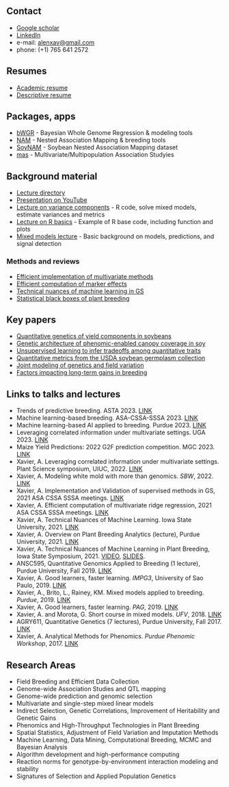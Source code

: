 ## Contact

+ [Google scholar](https://scholar.google.com/citations?user=SEfnriIAAAAJ&hl=en&oi=sra)
+ [LinkedIn](https://www.linkedin.com/in/alenxav/)
+ e-mail: alenxav@gmail.com
+ phone: (+1) 765 641 2572

## Resumes

+ [Academic resume](https://github.com/alenxav/Lectures/blob/master/AX_Resume.pdf)
+ [Descriptive resume](https://github.com/alenxav/Lectures/blob/master/DescriptiveResume2021.pdf) 

## Packages, apps

+ <span style="color: green" class="Bold"> [bWGR](https://CRAN.R-project.org/package=bWGR)  </span> - Bayesian Whole Genome Regression & modeling tools
+ [NAM](https://CRAN.R-project.org/package=NAM) - Nested Association Mapping & breeding tools
+ [SoyNAM](https://CRAN.R-project.org/package=SoyNAM) - Soybean Nested Association Mapping dataset
+ [mas](https://CRAN.R-project.org/package=mas) - Multivariate/Multipopulation Association Studyies



## Background material

+ [Lecture directory](https://github.com/alenxav/Lectures)
+ [Presentation on YouTube](https://www.youtube.com/watch?v=R-wf0arvXgY&list=PLTT5xNnxhHh1ksfTIQ-Nmo-5gh1tgkMEZ)
+ [Lecture on variance components](https://rpubs.com/alenxav/varComp) - R code, solve mixed models, estimate variances and metrics
+ [Lecture on R basics](https://rpubs.com/alenxav/introR) - Example of R base code, including function and plots
+ [Mixed models lecture](https://rpubs.com/alenxav/purdue_mm) - Basic background on models, predictions, and signal detection


### Methods and reviews

+ [Efficient implementation of multivariate methods](https://link.springer.com/article/10.1186/s12711-022-00730-w)
+ [Efficient computation of marker effects](https://academic.oup.com/g3journal/article/9/11/3855/6026796)
+ [Technical nuances of machine learning in GS](https://www.scielo.br/j/cbab/a/LJZWMkLv5sKH3v8Gd3knQRy/)
+ [Statistical black boxes of plant breeding](https://link.springer.com/article/10.1007/s00122-016-2750-y)

## Key papers

+ [Quantitative genetics of yield components in soybeans](https://doi.org/10.1534/g3.119.400896)
+ [Genetic architecture of phenomic-enabled canopy coverage in soy](https://academic.oup.com/genetics/article/206/2/1081/6064267)
+ [Unsupervised learning to infer tradeoffs among quantitative traits](https://link.springer.com/article/10.1007/s10681-017-1975-4)
+ [Quantitative metrics from the USDA soybean germplasm collection](https://doi.org/10.1017/S1479262118000102)
+ [Joint modeling of genetics and field variation](https://www.mdpi.com/2073-4395/11/7/1397)
+ [Factors impacting long-term gains in breeding](https://www.frontiersin.org/journals/genetics/articles/10.3389/fgene.2021.637133/full)


## Links to talks and lectures

+ Trends of predictive breeding. ASTA 2023. [LINK](https://github.com/alenxav/Lectures/blob/master/ASTA_2023/AX_2023_ASTA.pdf)
+ Machine learning-based breeding. ASA-CSSA-SSSA 2023. [LINK](https://github.com/alenxav/Lectures/blob/master/ASA_2023/AX_2023_ASA.pdf)
+ Machine learning-based AI applied to breeding. Purdue 2023. [LINK](https://github.com/alenxav/Lectures/blob/master/Purdue_2023/AX_Purdue_2023.pdf)
+ Leveraging correlated information under multivariate settings. UGA 2023. [LINK](https://github.com/alenxav/Lectures/blob/master/UGA_2023/AX_UGA_2023.11.05.pdf)
+ Maize Yield Predictions: 2022 G2F prediction competition. MGC 2023. [LINK](https://github.com/alenxav/Lectures/blob/master/MGC_2023/AX_MGC_2023.03.15.pdf)
+ Xavier, A. Leveraging correlated information under multivariate settings. Plant Science symposium, UIUC, 2022.  [LINK](https://github.com/alenxav/Lectures/blob/master/ASA_2021/AX_ASA2021_P1.pdf)
+ Xavier, A. Modeling white mold with more than genomics. *SBW*, 2022. [LINK](https://github.com/alenxav/Lectures/blob/master/SBW_2022/AX_SBW2022.pdf)
+ Xavier, A. Implementation and Validation of supervised methods in GS, 2021 ASA CSSA SSSA meetings. [LINK](https://github.com/alenxav/Lectures/blob/master/ASA_2021/AX_ASA2021_P1.pdf)
+ Xavier, A. Efficient computation of multivariate ridge regression, 2021 ASA CSSA SSSA meetings. [LINK](https://github.com/alenxav/Lectures/blob/master/ASA_2021/AX_ASA2021_P2.pdf)
+ Xavier, A. Technical Nuances of Machine Learning. Iowa State University, 2021. [LINK](https://www.youtube.com/watch?v=FigeoXVI1cM&feature=emb_imp_woyt)
+ Xavier, A. Overview on Plant Breeding Analytics (lecture), Purdue University, 2021. [LINK](https://rpubs.com/alenxav/pbanalytics)
+ Xavier, A. Technical Nuances of Machine Learning in Plant Breeding, Iowa State Symposium, 2021. [VIDEO](https://www.youtube.com/watch?v=FigeoXVI1cM&feature=emb_imp_woyt), [SLIDES](https://github.com/alenxav/Lectures/blob/master/ISU_2021/AX04022021_ISU_Symposium.pdf).
+ ANSC595, Quantitative Genomics Applied to Breeding (1 lecture), Purdue University, Fall 2019. [LINK](https://github.com/alenxav/Lectures/tree/master/Purdue_2019)
+ Xavier, A. Good learners, faster learning. *IMPG3*, University of Sao Paulo, 2019. [LINK](https://gvenck.github.io/1home.html)
+ Xavier, A., Brito, L., Rainey, KM. Mixed models applied to breeding. *Purdue*, 2019. [LINK](http://rpubs.com/alenxav/purdue_mm)
+ Xavier, A. Good learners, faster learning. *PAG*, 2019. [LINK](https://pag.confex.com/pag/xxvii/meetingapp.cgi/Paper/33034)
+ Xavier, A. and Morota, G. Short course in mixed models. *UFV*, 2018. [LINK](https://github.com/alenxav/Lectures/upload)
+ AGRY611, Quantitative Genetics (7 lectures), Purdue University, Fall 2017. [LINK](https://github.com/alenxav/Lectures/tree/master/Purdue_2017)
+ Xavier, A. Analytical Methods for Phenomics. *Purdue Phenomic Workshop*, 2017. [LINK](https://github.com/alenxav/Lectures/blob/master/PhenomicWorkshop2017/AX_Phenomic2017.pdf)

## Research Areas
+ Field Breeding and Efficient Data Collection
+ Genome-wide Association Studies and QTL mapping
+ Genome-wide prediction and genomic selection
+ Multivariate and single-step mixed linear models
+ Indirect Selection, Genetic Correlations, Improvement of Heritability and Genetic Gains
+ Phenomics and High-Throughput Technologies in Plant Breeding
+ Spatial Statistics, Adjustment of Field Variation and Imputation Methods
+ Machine Learning, Data Mining, Computational Breeding, MCMC and Bayesian Analysis
+ Algorithm development and high-performance computing
+ Reaction norms for genotype-by-environment interaction modeling and stability
+ Signatures of Selection and Applied Population Genetics
